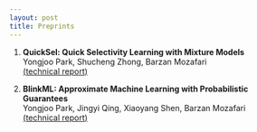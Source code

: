 ```yaml
---
layout: post
title: Preprints
---
```


1. **QuickSel: Quick Selectivity Learning with Mixture Models**  
   Yongjoo Park, Shucheng Zhong, Barzan Mozafari    
   [(technical report)](/resources/quicksel_preprint.pdf)

1. **BlinkML: Approximate Machine Learning with Probabilistic Guarantees**  
   Yongjoo Park, Jingyi Qing, Xiaoyang Shen, Barzan Mozafari    
   [(technical report)](/resources/blinkml_report.pdf)
